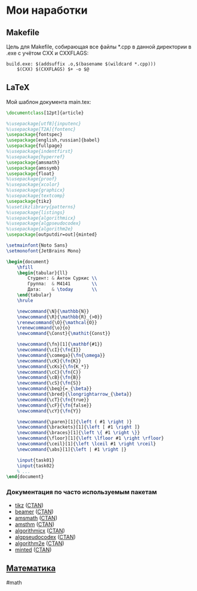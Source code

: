 # Мои наработки
## Makefile
Цель для Makefile, собирающая все файлы \*.cpp в данной директории в .exe с учётом CXX и CXXFLAGS:
```make
build.exe: $(addsuffix .o,$(basename $(wildcard *.cpp)))
	$(CXX) $(CXXFLAGS) $+ -o $@
```
## LaTeX
Мой шаблон документа main.tex:
```latex
\documentclass[12pt]{article}

%\usepackage[utf8]{inputenc}
%\usepackage[T2A]{fontenc}
\usepackage{fontspec}
\usepackage[english,russian]{babel}
\usepackage{fullpage}
%\usepackage{indentfirst}
%\usepackage{hyperref}
\usepackage{amsmath}
\usepackage{amssymb}
\usepackage{float}
%\usepackage{proof}
%\usepackage{xcolor}
%\usepackage{graphicx}
%\usepackage{textcomp}
\usepackage{tikz}
%\usetikzlibrary{patterns}
%\usepackage{listings}
%\usepackage{algorithmicx}
%\usepackage{algpseudocodex}
%\usepackage{algorithm2e}
\usepackage[outputdir=out]{minted}

\setmainfont{Noto Sans}
\setmonofont{JetBrains Mono}

\begin{document}
    \hfill
    \begin{tabular}{ll}
        Студент: & Антон Суркис \\
        Группа:  & M4141        \\
        Дата:    & \today       \\
    \end{tabular}
    \hrule

    \newcommand{\N}{\mathbb{N}}
    \newcommand{\R}{\mathbb{R}_{>0}}
    \renewcommand{\O}{\mathcal{O}}
    \renewcommand{\o}{o}
    \newcommand{\Const}{\mathit{Const}}

    \newcommand{\fn}[1]{\mathbf{#1}}
    \newcommand{\cI}{\fn{I}}
    \newcommand{\comega}{\fn{\omega}}
    \newcommand{\cK}{\fn{K}}
    \newcommand{\cKs}{\fn{K_*}}
    \newcommand{\cC}{\fn{C}}
    \newcommand{\cB}{\fn{B}}
    \newcommand{\cS}{\fn{S}}
    \newcommand{\beq}{=_{\beta}}
    \newcommand{\bred}{\longrightarrow_{\beta}}
    \newcommand{\cT}{\fn{true}}
    \newcommand{\cF}{\fn{false}}
    \newcommand{\cY}{\fn{Y}}

    \newcommand{\paren}[1]{\left ( #1 \right )}
    \newcommand{\brackets}[1]{\left [ #1 \right ]}
    \newcommand{\braces}[1]{\left \{ #1 \right \}}
    \newcommand{\floor}[1]{\left \lfloor #1 \right \rfloor}
    \newcommand{\ceil}[1]{\left \lceil #1 \right \rceil}
    \newcommand{\abs}[1]{\left | #1 \right |}

    \input{task01}
    \input{task02}
    % ...
\end{document}
```
### Документация по часто используемым пакетам
- [tikz](http://mirrors.ctan.org/graphics/pgf/base/doc/pgfmanual.pdf) ([CTAN](https://www.ctan.org/pkg/pgf))
- [beamer](https://mirrors.mi-ras.ru/CTAN/macros/latex/contrib/beamer/doc/beameruserguide.pdf) ([CTAN](https://www.ctan.org/pkg/beamer))
- [amsmath](https://mirror.macomnet.net/pub/CTAN/macros/latex/required/amsmath/amsldoc.pdf) ([CTAN](https://www.ctan.org/pkg/amsmath))
- [amsthm](https://ctan.altspu.ru/macros/latex/required/amscls/doc/amsthdoc.pdf) ([CTAN](https://www.ctan.org/pkg/amsthm))
- [algorithmicx](http://mirrors.ctan.org/macros/latex/contrib/algorithmicx/algorithmicx.pdf) ([CTAN](https://www.ctan.org/pkg/algorithmicx))
- [algpseudocodex](http://mirrors.ctan.org/macros/latex/contrib/algpseudocodex/algpseudocodex.pdf) ([CTAN](https://www.ctan.org/pkg/algpseudocodex))
- [algorithm2e](https://mirrors.mi-ras.ru/CTAN/macros/latex/contrib/algorithm2e/doc/algorithm2e.pdf) ([CTAN](https://www.ctan.org/pkg/algorithm2e))
- [minted](https://mirror.truenetwork.ru/CTAN/macros/latex/contrib/minted/minted.pdf) ([CTAN](https://ctan.org/pkg/minted))

## [Математика](./math.md)
#math
